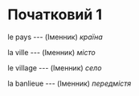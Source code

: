 # Початковий 1
le pays --- (Іменник)
*країна*



la ville --- (Іменник)
*місто*



le village --- (Іменник)
*село*



la banlieue --- (Іменник)
*передмістя*